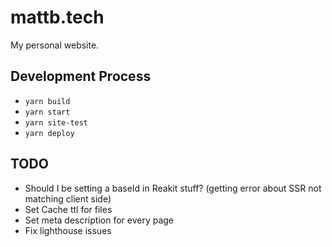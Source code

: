 # mattb.tech

My personal website.

## Development Process

- `yarn build`
- `yarn start`
- `yarn site-test`
- `yarn deploy`

## TODO

- Should I be setting a baseId in Reakit stuff? (getting error about SSR not matching client side)
- Set Cache ttl for files
- Set meta description for every page
- Fix lighthouse issues
